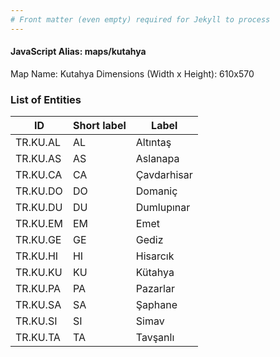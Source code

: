 ```yaml
---
# Front matter (even empty) required for Jekyll to process
---
```


#### JavaScript Alias: maps/kutahya

Map Name: Kutahya
Dimensions (Width x Height): 610x570





### List of Entities

ID | Short label | Label
---|---|---|
TR.KU.AL | AL | Altıntaş
TR.KU.AS | AS | Aslanapa
TR.KU.CA | CA | Çavdarhisar
TR.KU.DO | DO | Domaniç
TR.KU.DU | DU | Dumlupınar
TR.KU.EM | EM | Emet
TR.KU.GE | GE | Gediz
TR.KU.HI | HI | Hisarcık
TR.KU.KU | KU | Kütahya
TR.KU.PA | PA | Pazarlar
TR.KU.SA | SA | Şaphane
TR.KU.SI | SI | Simav
TR.KU.TA | TA | Tavşanlı
